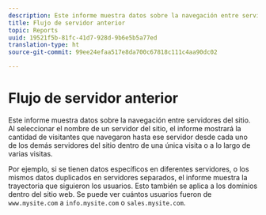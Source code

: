 ```yaml
---
description: Este informe muestra datos sobre la navegación entre servidores del sitio. Al seleccionar el nombre de un servidor del sitio, el informe mostrará la cantidad de visitantes que navegaron hasta ese servidor desde cada uno de los demás servidores del sitio dentro de una única visita o a lo largo de varias visitas.
title: Flujo de servidor anterior
topic: Reports
uuid: 19521f5b-81fc-41d7-928d-9b6e5b5a77ed
translation-type: ht
source-git-commit: 99ee24efaa517e8da700c67818c111c4aa90dc02

---
```



# Flujo de servidor anterior

Este informe muestra datos sobre la navegación entre servidores del sitio. Al seleccionar el nombre de un servidor del sitio, el informe mostrará la cantidad de visitantes que navegaron hasta ese servidor desde cada uno de los demás servidores del sitio dentro de una única visita o a lo largo de varias visitas.

Por ejemplo, si se tienen datos específicos en diferentes servidores, o los mismos datos duplicados en servidores separados, el informe muestra la trayectoria que siguieron los usuarios. Esto también se aplica a los dominios dentro del sitio web. Se puede ver cuántos usuarios fueron de `www.mysite.com` a `info.mysite.com` o `sales.mysite.com`.
